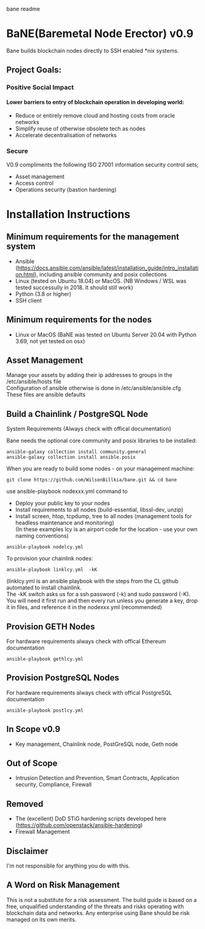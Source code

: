 bane readme


# BaNE(Baremetal Node Erector) v0.9


Bane builds blockchain nodes directly to SSH enabled *nix systems.

## Project Goals: 

### Positive Social Impact
#### Lower barriers to entry of blockchain operation in developing world:
* Reduce or entirely remove cloud and hosting costs from oracle networks
* Simplify reuse of otherwise obsolete tech as nodes
* Accelerate decentralisation of networks 

### Secure 
V0.9 compliments the following ISO 27001 information security control sets;
* Asset management 
* Access control 
* Operations security (bastion hardening)   

# Installation Instructions

## Minimum requirements for the management system  
* Ansible (https://docs.ansible.com/ansible/latest/installation_guide/intro_installation.html), including ansible community and posix collections
* Linux (tested on Ubuntu 18.04) or MacOS. (NB Windows / WSL was tested successully in 2018. It should still work) 
* Python (3.8 or higher)   
* SSH client  

## Minimum requirements for the nodes  
* Linux or MacOS (BaNE was tested on Ubuntu Server 20.04 with Python 3.69, not yet tested on osx)  

## Asset Management
Manage your assets by adding their ip addresses to groups in the /etc/ansible/hosts file  
Configuration of ansible otherwise is done in /etc/ansible/ansible.cfg  
These files are ansible defaults  

## Build a Chainlink / PostgreSQL Node  

System Requirements (Always check with offical documentation)  

Bane needs the optional core community and posix libraries to be installed:  

```
ansible-galaxy collection install community.general  
ansible-galaxy collection install ansible.posix  

```

When you are ready to build some nodes - on your management machine:  

```
git clone https://github.com/WilsonBillkia/bane.git && cd bane
```

use ansible-playbook nodexxx.yml command to  
* Deploy your public key to your nodes  
* Install requirements to all nodes (build-essential, libssl-dev, unzip)  
* Install screen, htop, tcpdump, tree to all nodes (management tools for headless maintenance and monitoring)  
(In these examples lcy is an airport code for the location - use your own naming conventions)  

```
ansible-playbook nodelcy.yml
```

To provision your chainlink nodes:  

```
ansible-playbook linklcy.yml  -kK
```

(linklcy.yml is an ansible playbook with the steps from the CL github automated to install chainlink.  
The -kK switch asks us for a ssh password (-k) and sudo password (-K).  
You will need it first run and then every run unless you generate a key, drop it in files, and reference it in the nodexxx.yml (recommended)  

## Provision GETH Nodes  
For hardware requirements always check with offical Ethereum documentation  

```
ansible-playbook gethlcy.yml 
```
## Provision PostgreSQL Nodes
For hardware requirements always check with offical PostgreSQL documentation

```
ansible-playbook postlcy.yml 
```

## In Scope v0.9
* Key management, Chainlink node, PostGreSQL node, Geth node

## Out of Scope
*  Intrusion Detection and Prevention, Smart Contracts, Application security, Compliance, Firewall 

## Removed
* The (excellent) DoD STiG hardening scripts developed here (https://github.com/openstack/ansible-hardening)
* Firewall Management

## Disclaimer
I'm not responsible for anything you do with this.

## A Word on Risk Management
This is not a substitute for a risk assessment. The build guide is based on a free, unqualified understanding of the threats and risks operating with blockchain data and networks.
Any enterprise using Bane should be risk managed on its own merits.


